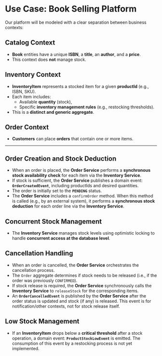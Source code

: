 # Use Case: Book Selling Platform

Our platform will be modeled with a clear separation between business contexts:

## Catalog Context

- **Book** entities have a unique **ISBN**, a **title**, an **author**, and a **price**.
- This context does **not** manage stock.

## Inventory Context

- **InventoryItem** represents a stocked item for a given **productId** (e.g., ISBN, SKU).
- Each item includes:
    - Available **quantity** (stock),
    - Specific **inventory management rules** (e.g., restocking thresholds).
- This is a **distinct and generic aggregate**.

## Order Context

- **Customers** can place **orders** that contain one or more items.

---

## Order Creation and Stock Deduction

- When an order is placed, the **Order Service** performs a **synchronous stock availability check** for each item via the **Inventory Service**.
- If stock is sufficient, the **Order Service** publishes a domain event:  
  **`OrderCreatedEvent`**, including productIds and desired quantities.
- The order is initially set to the **`PENDING`** status.
- The **Order Service** includes a `confirmOrder` method. When this method is called (e.g., by an external system),
  it performs a **synchronous stock deduction** for each order line via the **Inventory Service**.

## Concurrent Stock Management

- The **Inventory Service** manages stock levels using optimistic locking to handle **concurrent access at the database level**.

## Cancellation Handling

- When an order is cancelled, the **Order Service** orchestrates the cancellation process.
- The `Order` aggregate determines if stock needs to be released (i.e., if the order was previously `CONFIRMED`).
- If stock release is required, the **Order Service** synchronously calls the **Inventory Service** to `releaseStock` for the corresponding items.
- An **`OrderCancelledEvent`** is published by the **Order Service** after the order status is updated and stock (if any) is released. This event is for notification/other contexts, not for stock release itself.

## Low Stock Management

- If an **InventoryItem** drops below a **critical threshold** after a stock operation, a domain event:
  **`ProductStockLowEvent`** is emitted. The consumption of this event by a restocking process is not yet implemented.